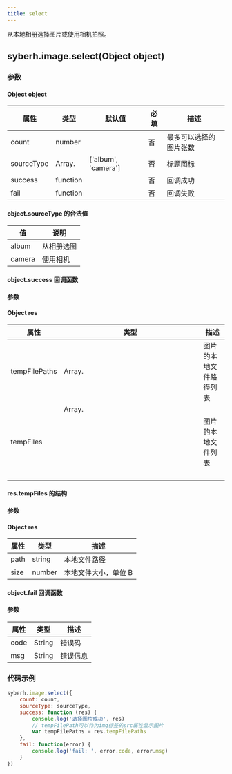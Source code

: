```yaml
---
title: select
---
```


从本地相册选择图片或使用相机拍照。

<!-- 支持`Promise` 使用。 -->


## syberh.image.select(Object object)
### 参数
#### Object object
| 属性     | 类型   | 默认值  |  必填 | 描述                         |
| ---------- | ------- | -------- | ---------------- | ----------------------------------
| count | number |  | 否 | 最多可以选择的图片张数 |
| sourceType | Array.<string> |  ['album', 'camera']  | 否 | 标题图标 |
| success | function |  |  否     | 回调成功      |
| fail   | function |  |  否     | 回调失败      |


#### object.sourceType 的合法值
| 值     | 说明    |       
| ---------- | ------- | 
| album | 从相册选图 |
| camera | 使用相机	 |


#### object.success 回调函数
#### 参数
#### Object res
| 属性 | 类型  | 描述 |
| -- | -- | -- |
| tempFilePaths | 	Array.<string>   | 图片的本地文件路径列表 |
| tempFiles     |   Array.<Object>   | 图片的本地文件列表 |


#### res.tempFiles 的结构
#### 参数
#### Object res
| 属性 | 类型  | 描述 |
| -- | -- | -- |
| path     | string | 本地文件路径 |
| size     | number | 本地文件大小，单位 B |

#### object.fail 回调函数
#### 参数
| 属性 | 类型  | 描述 |
| -- | -- | -- |
| code | String | 错误码 |
| msg | String  | 错误信息 |

### 代码示例
```javascript
syberh.image.select({
    count: count,
    sourceType: sourceType,
    success: function (res) {
        console.log('选择图片成功', res)
        // tempFilePath可以作为img标签的src属性显示图片
        var tempFilePaths = res.tempFilePaths
    },
    fail: function(error) {
        console.log('fail: ', error.code, error.msg)
    }
})
```